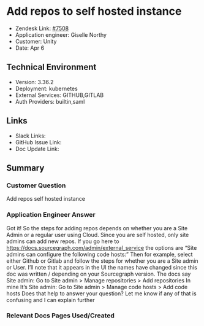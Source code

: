 


# Add repos to self hosted instance <!-- Ticket Title  Hint: include keywords to make it searchable -->

- Zendesk Link: [#7508](https://sourcegraph.zendesk.com/agent/tickets/7508)
- Application engineer: Giselle Northy
- Customer: Unity <!-- Redact if this contains personally identifying information -->
- Date: Apr 6

<!-- Data populated from integration, speak to Ben Gordon or Michael Bali if not working -->
<!-- During Internal team trial, fill missing data manually (we are waiting for all data to sync) -->

## Technical Environment
- Version: 3.36.2​
- Deployment: kubernetes
- External Services: GITHUB,GITLAB
- Auth Providers: builtin,saml


## Links
<!-- Data for application engineer manual entry -->
- Slack Links:
- GitHub Issue Link:
- Doc Update Link:

## Summary
### Customer Question

Add repos self hosted instance

### Application Engineer Answer

Got it! So the steps for adding repos depends on whether you are a Site Admin or a regular user using Cloud. Since you are self hosted, only site admins can add new repos.
If you go here to https://docs.sourcegraph.com/admin/external_service the options are “Site admins can configure the following code hosts:” Then for example, select either Github or Gitlab and follow the steps for whether you are a Site admin or User.
I’ll note that it appears in the UI the names have changed since this doc was written / depending on your Sourcegraph version.
The docs say Site admin: Go to Site admin > Manage repositories > Add repositories
In mine It’s Site admin: Go to Site admin > Manage code hosts > Add code hosts
Does that help to answer your question? Let me know if any of that is confusing and I can explain further

### Relevant Docs Pages Used/Created

<!-- Once complete, upload a copy to https://github.com/sourcegraph/support-tools-internal/tree/main/resolved-tickets as a .md file -->
<!-- Name the file 7508.md -->
